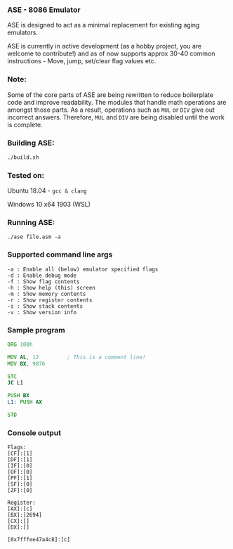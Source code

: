### ASE - 8086 Emulator
ASE is designed to act as a minimal replacement for existing aging emulators.

ASE is currently in active development (as a hobby project, you are welcome to contribute!) and as of now supports approx 30-40 common
instructions - Move, jump, set/clear flag values etc.

### Note:
Some of the core parts of ASE are being rewritten to reduce boilerplate code and improve readability. The modules that handle math operations are amongst those parts. As a result, operations such as `MUL` or `DIV` give out incorrect answers. Therefore, `MUL` and `DIV` are being disabled until the work is complete.

### Building ASE:

```bash
./build.sh
```

### Tested on:
Ubuntu 18.04 - `gcc & clang`

Windows 10 x64 1903 (WSL)

### Running ASE:

`./ase file.asm -a`

### Supported command line args
```
-a : Enable all (below) emulator specified flags
-d : Enable debug mode
-f : Show flag contents
-h : Show help (this) screen
-m : Show memory contents
-r : Show register contents
-s : Show stack contents
-v : Show version info
```

### Sample program

```asm
ORG 100h

MOV AL, 12         ; This is a comment line!
MOV BX, 9876

STC
JC L1

PUSH BX
L1: PUSH AX

STD
```

### Console output
```
Flags:
[CF]:[1]
[DF]:[1]
[IF]:[0]
[OF]:[0]
[PF]:[1]
[SF]:[0]
[ZF]:[0]

Register:
[AX]:[c]
[BX]:[2694]
[CX]:[]
[DX]:[]

[0x7fffee47a4c8]:[c]
```
